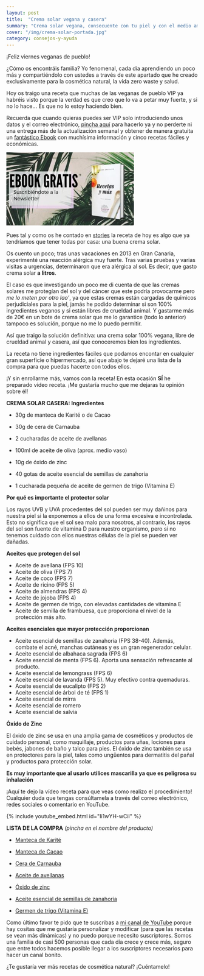 ```yaml
---
layout: post
title:  "Crema solar vegana y casera"
summary: "Crema solar vegana, consecuente con tu piel y con el medio ambiente"
cover: "/img/crema-solar-portada.jpg"
category: consejos-y-ayuda
---
```



¡Feliz viernes veganas de pueblo!


¿Cómo os encontráis familia? Yo fenomenal, cada día aprendiendo un poco más y compartiéndolo con ustedes a través de este apartado que he creado exclusivamente para la cosmética natural, la vida zero waste y salud. 


Hoy os traigo una receta que muchas de las veganas de pueblo VIP ya habréis visto porque la verdad es que creo que lo va a petar muy fuerte, y si no lo hace... Es que no lo estoy haciendo bien.


Recuerda que cuando quieras puedes ser VIP solo introduciendo unos datos y el correo electrónico, [pincha aquí](https://laveganadepueblo.com/newsletter/) para hacerlo ya y no perderte ni una entrega más de la actualización semanal y obtener de manera gratuita un [fantástico Ebook](https://www.instagram.com/p/Byx6JDuiSSn/) con muchísima información y cinco recetas fáciles y económicas.


![](/img/si.jpg)



Pues tal y como os he contado  en [stories](https://instagram.com/laveganadepueblo) la receta de hoy es algo que ya tendríamos que tener todas por casa: una buena crema solar. 


Os cuento un poco; tras unas vacaciones en 2013 en Gran Canaria, experimenté una reacción alérgica muy fuerte. Tras varias pruebas y varias visitas a urgencias, determinaron que era alérgica al sol. Es decir, que gasto crema solar **a litros**. 


El caso es que investigando un poco me di cuenta de que las cremas solares me protegían del sol y del cáncer que este podría provocarme pero *me lo meten por otro lao'*, ya que estas cremas están cargadas de químicos perjudiciales para la piel, jamás he podido determinar si son 100% ingredientes veganos y si están libres de crueldad animal. Y gastarme más de 20€ en un bote de crema solar que me lo garantice (todo lo anterior) tampoco es solución, porque no me lo puedo permitir.


Así que traigo la solución definitiva: una crema solar 100% vegana, libre de crueldad animal y casera, así que conoceremos bien los ingredientes.



La receta no tiene ingredientes fáciles que podamos encontar en cualquier gran superficie o hipermercado, así que abajo te dejaré una lista de la compra para que puedas hacerte con todos ellos.



¡Y sin enrollarme más, vamos con la receta! En esta ocasión **SÍ** he preparado vídeo receta. ¡Me gustaría mucho que me dejaras tu opinión sobre él!



**CREMA SOLAR CASERA: Ingredientes**


- 30g de manteca de Karité o de Cacao


- 30g de cera de Carnauba


- 2 cucharadas de aceite de avellanas


- 100ml de aceite de oliva (aprox. medio vaso)


- 10g de óxido de zinc


- 40 gotas de aceite esencial de semillas de zanahoria


- 1 cucharada pequeña de aceite de germen de trigo (Vitamina E)




**Por qué es importante el protector solar**


Los rayos UVB y UVA procedentes del sol pueden ser muy dañinos para nuestra piel si la exponemos a ellos de una forma excesiva e incontrolada. Esto no significa que el sol sea malo para nosotros, al contrario, los rayos del sol son fuente de vitamina D para nuestro organismo, pero si no tenemos cuidado con ellos nuestras células de la piel se pueden ver dañadas.


**Aceites que protegen del sol**


- Aceite de avellana (FPS 10)
- Aceite de oliva (FPS 7)
- Aceite de coco (FPS 7)
- Aceite de ricino (FPS 5)
- Aceite de almendras (FPS 4)
- Aceite de jojoba (FPS 4)
- Aceite de germen de trigo, con elevadas cantidades de vitamina E
- Aceite de semilla de frambuesa, que proporciona el nivel de la protección más alto.



**Aceites esenciales que mayor protección proporcionan**


- Aceite esencial de semillas de zanahoria (FPS 38-40). Además, combate el acné, manchas cutáneas y es un gran regenerador celular.
- Aceite esencial de albahaca sagrada (FPS 6)
- Aceite esencial de menta (FPS 6). Aporta una sensación refrescante al producto.
- Aceite esencial de lemongrass (FPS 6)
- Aceite esencial de lavanda (FPS 5). Muy efectivo contra quemaduras.
- Aceite esencial de eucalipto (FPS 2)
- Aceite esencial de árbol de té (FPS 1)
- Aceite esencial de mirra
- Aceite esencial de romero
- Aceite esencial de salvia


**Óxido de Zinc**


El óxido de zinc se usa en una amplia gama de cosméticos y productos de cuidado personal, como maquillaje, productos para uñas, lociones para bebés, jabones de baño y talco para pies. El óxido de zinc también se usa en protectores para la piel, tales como ungüentos para dermatitis del pañal y productos para protección solar.


**Es muy importante que al usarlo utilices mascarilla ya que es peligrosa su inhalación**



¡Aquí te dejo la vídeo receta para que veas como realizo el procedimiento! Cualquier duda que tengas consúltamela a través del correo electrónico, redes sociales o comentario en YouTube.



{% include youtube_embed.html id="Ii1wYH-wCiI" %}



**LISTA DE LA COMPRA** *(pincha en el nombre del producto)*


- [Manteca de Karité](https://amzn.to/2IWYE74)


- [Manteca de Cacao](https://amzn.to/2X5O1md)


- [Cera de Carnauba](https://amzn.to/2XBmGMW)


- [Aceite de avellanas](https://amzn.to/2YirsvN)


- [Óxido de zinc](https://amzn.to/2Nu84eC)


- [Aceite esencial de semillas de zanahoria](https://amzn.to/2XGaj1W)


- [Germen de trigo (Vitamina E)](https://amzn.to/2XzSd1D)





Como último favor te pido que te suscribas a [mi canal de YouTube](https://www.youtube.com/channel/UCpwpKnkPezvXFnVyzCWadIQ?view_as=subscriber) porque hay cositas que me gustaría personalizar y modificar (para que las recetas se vean más dinámicas) y no puedo porque necesito suscriptores. Somos una familia de casi 500 personas que cada día crece y crece más, seguro que entre todos hacemos posible llegar a los suscriptores necesarios para hacer un canal bonito.





¿Te gustaría ver más recetas de cosmética natural? ¡Cuéntamelo!

